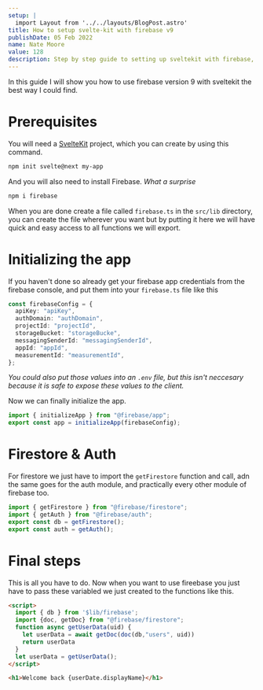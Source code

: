 ```yaml
---
setup: |
  import Layout from '../../layouts/BlogPost.astro'
title: How to setup svelte-kit with firebase v9
publishDate: 05 Feb 2022
name: Nate Moore
value: 128
description: Step by step guide to setting up sveltekit with firebase, including authentication, svelte stores and more.
---
```


In this guide I will show you how to use firebase version 9 with sveltekit the best way I could find.

# Prerequisites

You will need a [SvelteKit](https://kit.svelte.dev) project, which you can create by using this command.

```bash
npm init svelte@next my-app
```

And you will also need to install Firebase. _What a surprise_

```bash
npm i firebase
```

When you are done create a file called `firebase.ts` in the `src/lib` directory, you can create the file wherever you want but by putting it here we will have quick and easy access to all functions we will export.

# Initializing the app

If you haven't done so already get your firebase app credentials from the firebase console, and put them into your `firebase.ts` file like this

```typescript
const firebaseConfig = {
  apiKey: "apiKey",
  authDomain: "authDomain",
  projectId: "projectId",
  storageBucket: "storageBucke",
  messagingSenderId: "messagingSenderId",
  appId: "appId",
  measurementId: "measurementId",
};
```

_You could also put those values into an `.env` file, but this isn't neccesary because it is safe to expose these values to the client._

Now we can finally initialize the app.

```typescript
import { initializeApp } from "@firebase/app";
export const app = initializeApp(firebaseConfig);
```

# Firestore & Auth

For firestore we just have to import the `getFirestore` function and call, adn the same goes for the auth module, and practically every other module of firebase too.

```typescript
import { getFirestore } from "@firebase/firestore";
import { getAuth } from "@firebase/auth";
export const db = getFirestore();
export const auth = getAuth();
```

# Final steps

This is all you have to do. Now when you want to use fireebase you just have to pass these variabled we just created to the functions like this.

```html
<script>
  import { db } from '$lib/firebase';
  import {doc, getDoc} from "@firebase/firestore";
  function async getUserData(uid) {
    let userData = await getDoc(doc(db,"users", uid))
    return userData
  }
  let userData = getUserData();
</script>

<h1>Welcome back {userDate.displayName}</h1>
```
